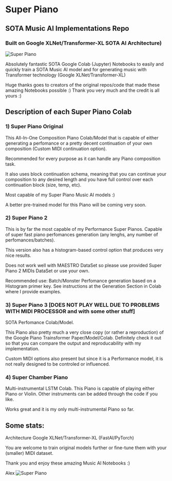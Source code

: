 # Super Piano
## SOTA Music AI Implementations Repo
### Built on Google XLNet/Transformer-XL SOTA AI Architecture)

![Super Piano](https://github.com/asigalov61/SuperPiano/raw/master/Super%20Chamber%20Piano%20Screenshot%201.png?raw=true)

Absolutely fantastic SOTA Google Colab (Jupyter) Notebooks to easily and quickly train a SOTA Music AI model and for generating music with Transformer technology (Google XLNet/Transformer-XL)

Huge thanks goes to creators of the original repos/code that made these amazing Notebooks possible :) Thank you very much and the credit is all yours :)

## Description of each Super Piano Colab

### 1) Super Piano Original

This All-In-One Composition Piano Colab/Model that is capable of either generating a perfomance or a pretty decent continuation of your own composition (Custom MIDI continuation option).

Recommended for every purpose as it can handle any Piano composition task.

It also uses block continuation schema, meaning that you can continue your composition to any desired length and you have full control over each continuation block (size, temp, etc).

Most capable of my Super Piano Music AI models :)

A better pre-trained model for this Piano will be coming very soon.

### 2) Super Piano 2

This is by far the most capable of my Performance Super Pianos. Capable of super fast piano perfomances generation (any lenghs, any number of perfomances/batches).

This version also has a histogram-based control option that produces very nice results. 

Does not work well with MAESTRO DataSet so please use provided Super Piano 2 MIDIs DataSet or use your own.

Recommended use: Batch/Monster Perfomance generation based on a Histogram primer key. See instructions at the Generation Section in Colab where I provide examples.

### 3) Super Piano 3 [DOES NOT PLAY WELL DUE TO PROBLEMS WITH MIDI PROCESSOR and with some other stuff]

SOTA Perfomance Colab/Model.

This Piano also pretty much a very close copy (or rather a reproduction) of the Google Piano Trainsformer Paper/Model/Colab. Definitely check it out so that you can compare the output and reproducability with my implementation.

Custom MIDI options also present but since it is a Performance model, it is not really designed to be controled or influenced.

### 4) Super Chamber Piano

Multi-instrumental LSTM Colab. This Piano is capable of playing either Piano or Violin. Other instruments can be added through the code if you like.

Works great and it is my only multi-instrumental Piano so far.

## Some stats:

Architecture Google XLNet/Transformer-XL (FastAI/PyTorch)

You are welcome to train original models further or fine-tune them with your (smaller) MIDI dataset.

Thank you and enjoy these amazing Music AI Notebooks :)

Alex
![Super Piano](https://github.com/asigalov61/SuperPiano/raw/master/Super%20Chamber%20Piano%20Screenshot%202.png?raw=true)
